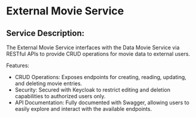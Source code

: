 # External Movie Service

## Service Description:

The External Movie Service interfaces with the Data Movie Service via RESTful APIs to provide CRUD operations for movie data to external users.

Features:

* CRUD Operations: Exposes endpoints for creating, reading, updating, and deleting movie entries.
* Security: Secured with Keycloak to restrict editing and deletion capabilities to authorized users only. 
* API Documentation: Fully documented with Swagger, allowing users to easily explore and interact with the available endpoints.